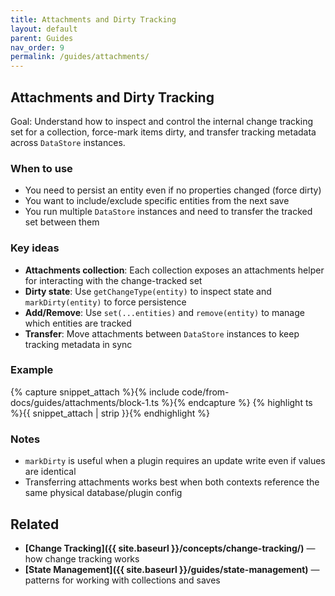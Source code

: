```yaml
---
title: Attachments and Dirty Tracking
layout: default
parent: Guides
nav_order: 9
permalink: /guides/attachments/
---
```


## Attachments and Dirty Tracking

Goal: Understand how to inspect and control the internal change tracking set for a collection, force-mark items dirty, and transfer tracking metadata across `DataStore` instances.

### When to use

- You need to persist an entity even if no properties changed (force dirty)
- You want to include/exclude specific entities from the next save
- You run multiple `DataStore` instances and need to transfer the tracked set between them

### Key ideas

- **Attachments collection**: Each collection exposes an attachments helper for interacting with the change-tracked set
- **Dirty state**: Use `getChangeType(entity)` to inspect state and `markDirty(entity)` to force persistence
- **Add/Remove**: Use `set(...entities)` and `remove(entity)` to manage which entities are tracked
- **Transfer**: Move attachments between `DataStore` instances to keep tracking metadata in sync

### Example

{% capture snippet_attach %}{% include code/from-docs/guides/attachments/block-1.ts %}{% endcapture %}
{% highlight ts %}{{ snippet_attach | strip }}{% endhighlight %}

### Notes

- `markDirty` is useful when a plugin requires an update write even if values are identical
- Transferring attachments works best when both contexts reference the same physical database/plugin config

## Related

- **[Change Tracking]({{ site.baseurl }}/concepts/change-tracking/)** — how change tracking works
- **[State Management]({{ site.baseurl }}/guides/state-management)** — patterns for working with collections and saves
